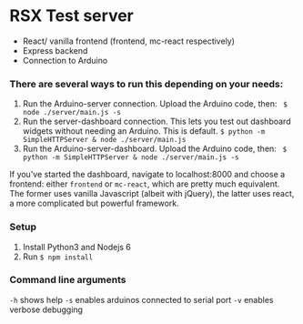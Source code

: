 # RSX Test server
- React/ vanilla frontend (frontend, mc-react respectively)
- Express backend
- Connection to Arduino

### There are several ways to run this depending on your needs:
1. Run the Arduino-server connection. Upload the Arduino code, then:
` $ node ./server/main.js -s`
2. Run the server-dashboard connection. This lets you test out dashboard widgets without needing an Arduino. This is default.
` $ python -m SimpleHTTPServer & node ./server/main.js `
3. Run the Arduino-server-dashboard. Upload the Arduino code, then:
` $ python -m SimpleHTTPServer & node ./server/main.js -s`

If you've started the dashboard, navigate to localhost:8000 and choose a frontend: either `frontend` or `mc-react`, which are pretty much equivalent.
The former uses vanilla Javascript (albeit with jQuery), the latter uses react, a more complicated but powerful framework.

### Setup
1. Install Python3 and Nodejs 6
2. Run ` $ npm install `

### Command line arguments
`-h` shows help
`-s` enables arduinos connected to serial port
`-v` enables verbose debugging